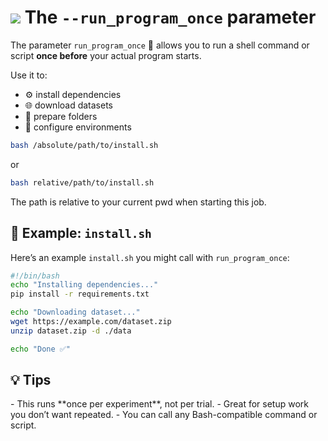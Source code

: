 # <img class='emoji_nav' src='emojis/hammer_and_wrench.svg' /> The `--run_program_once` parameter

<div id="toc"></div>

<!-- Install programs and prepare environment before you install OmniOpt2 -->
<!-- Category: Preparations, Basics and Setup -->

The parameter `run_program_once` 🐚 allows you to run a shell command or script **once before** your actual program starts.

Use it to:

- ⚙️ install dependencies  
- 🌐 download datasets  
- 🧹 prepare folders  
- 🔧 configure environments

```bash
bash /absolute/path/to/install.sh
```

or

```bash
bash relative/path/to/install.sh
```

The path is relative to your current pwd when starting this job.

## 📁 Example: `install.sh`

Here’s an example `install.sh` you might call with `run_program_once`:

```bash
#!/bin/bash
echo "Installing dependencies..."
pip install -r requirements.txt

echo "Downloading dataset..."
wget https://example.com/dataset.zip
unzip dataset.zip -d ./data

echo "Done ✅"
```

## 💡 Tips

<div class="caveat warning">
- This runs **once per experiment**, not per trial.
- Great for setup work you don’t want repeated.
- You can call any Bash-compatible command or script.
</div>
